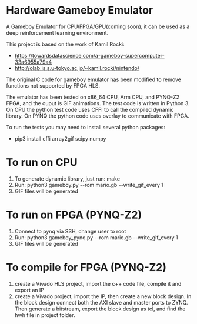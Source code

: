 # Hardware Gameboy Emulator

A Gameboy Emulator for CPU/FPGA/GPU(coming soon), it can be used as a deep reinforcement learning environment.

This project is based on the work of Kamil Rocki:

- https://towardsdatascience.com/a-gameboy-supercomputer-33a6955a79a4
- http://olab.is.s.u-tokyo.ac.jp/~kamil.rocki/nintendo/

The original C code for gameboy emulator has been modified to remove functions not supported by FPGA HLS. 

The emulator has been tested on x86_64 CPU, Arm CPU, and PYNQ-Z2 FPGA, and the ouput is GIF animations. The test code is written in Python 3. On CPU the python test code uses CFFI to call the compiled dynamic library. On PYNQ the python code uses overlay to communicate with FPGA. 

To run the tests you may need to install several python packages:

- pip3 install cffi array2gif scipy numpy 

To run on CPU
=============

1. To generate dynamic library, just run: make
2. Run: python3 gameboy.py --rom mario.gb --write_gif_every 1
3. GIF files will be generated

To run on FPGA (PYNQ-Z2)
=========================

1. Connect to pynq via SSH, change user to root
2. Run: python3 gameboy_pynq.py --rom mario.gb --write_gif_every 1
3. GIF files will be generated

To compile for FPGA (PYNQ-Z2)
=============================

1. create a Vivado HLS project, import the c++ code file, compile it and export an IP
2. create a Vivado project, import the IP, then create a new block design. In the block design connect both the AXI slave and master ports to ZYNQ. Then generate a bitstream, export the block design as tcl, and find the hwh file in project folder.

